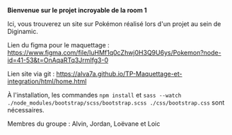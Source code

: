 **Bienvenue sur le projet incroyable de la room 1**

Ici, vous trouverez un site sur Pokémon réalisé lors d'un projet au sein de Diginamic.

Lien du figma pour le maquettage : https://www.figma.com/file/luHMf1q0cZhwj0H3Q9U6ys/Pokemon?node-id=41-53&t=OnAqaRTq3JrmIfg3-0

Lien site via git : https://alva7a.github.io/TP-Maquettage-et-integration/html/home.html

À l'installation, les commandes `npm install` et `sass --watch ./node_modules/bootstrap/scss/bootstrap.scss ./css/bootstrap.css` sont nécessaires.


Membres du groupe : Alvin, Jordan, Loëvane et Loic
